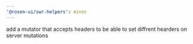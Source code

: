 ```yaml
---
'@rosen-ui/swr-helpers': minor
---
```


add a mutator that accepts headers to be able to set diffrent hearders on server mutations
